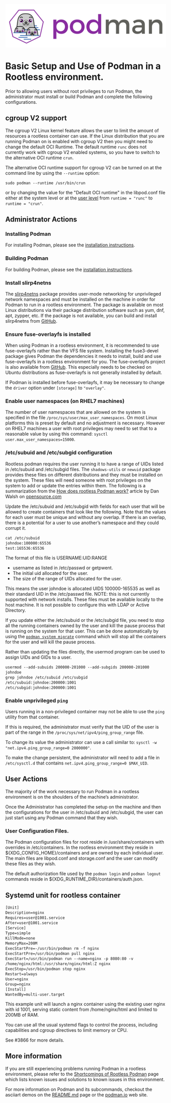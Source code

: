 ![PODMAN logo](../../logo/podman-logo-source.svg)

# Basic Setup and Use of Podman in a Rootless environment.

Prior to allowing users without root privileges to run Podman, the administrator must install or build Podman and complete the following configurations.

## cgroup V2 support

The cgroup V2  Linux kernel feature allows the user to limit the amount of resources a rootless container can use.  If the Linux distribution that you are running Podman on is enabled with  cgroup V2 then you might need to change the default OCI Runtime.  The default runtime `runc` does not currently work with cgroup V2 enabled systems, so you have to switch to the alternative OCI runtime `crun`.

The alternative OCI runtime support for cgroup V2 can  be turned on at the command line by using the `--runtime` option:

```
sudo podman --runtime /usr/bin/crun
```
or by changing the value for the "Default OCI runtime" in the libpod.conf file either at the system level or at the [user level](#user-configuration-files) from `runtime = "runc"` to `runtime = "crun"`.

## Administrator Actions

### Installing Podman

For installing Podman, please see the [installation instructions](https://github.com/containers/libpod/blob/master/install.md).

### Building Podman

For building Podman, please see the [installation instructions](https://github.com/containers/libpod/blob/master/install.md#building-from-scratch).

### Install slirp4netns

The [slirp4netns](https://github.com/rootless-containers/slirp4netns) package provides user-mode networking for unprivileged network namespaces and must be installed on the machine in order for Podman to run in a rootless environment.  The package is available on most Linux distributions via their package distribution software such as yum, dnf, apt, zypper, etc.  If the package is not available, you can build and install slirp4netns from [GitHub](https://github.com/rootless-containers/slirp4netns).

### Ensure fuse-overlayfs is installed

When using Podman in a rootless environment, it is recommended to use fuse-overlayfs rather than the VFS file system.  Installing the fuse3-devel package gives Podman the dependencies it needs to install, build and use fuse-overlayfs in a rootless environment for you.  The fuse-overlayfs project is also available from [GitHub](https://github.com/containers/fuse-overlayfs).  This especially needs to be checked on Ubuntu distributions as fuse-overlayfs is not generally installed by default.

If Podman is installed before fuse-overlayfs, it may be necessary to change the `driver` option under `[storage]` to `"overlay"`.

### Enable user namespaces (on RHEL7 machines)

The number of user namespaces that are allowed on the system is specified in the file `/proc/sys/user/max_user_namespaces`.  On most Linux platforms this is preset by default and no adjustment is necessary.  However on RHEL7 machines a user with root privileges may need to set that to a reasonable value by using this command:  `sysctl user.max_user_namespaces=15000`.

### /etc/subuid and /etc/subgid configuration

Rootless podman requires the user running it to have a range of UIDs listed in /etc/subuid and /etc/subgid files.  The `shadows-utils` or `newuid` package provides these files on different distributions and  they must be installed on the system.  These files will need someone with root privileges on the system to add or update the entries within them.  The following is a summarization from the [How does rootless Podman work?](https://opensource.com/article/19/2/how-does-rootless-podman-work) article by Dan Walsh on [opensource.com](https://opensource.com)

Update the /etc/subuid and /etc/subgid with fields for each user that will be allowed to create containers that look like the following.  Note that the values for each user must be unique and without any overlap.  If there is an overlap, there is a potential for a user to use another’s namespace and they could corrupt it.

```
cat /etc/subuid
johndoe:100000:65536
test:165536:65536
```

The format of this file is USERNAME:UID:RANGE

* username as listed in /etc/passwd or getpwent.
* The initial uid allocated for the user.
* The size of the range of UIDs allocated for the user.

This means the user johndoe is allocated UIDS 100000-165535 as well as their standard UID in the /etc/passwd file.  NOTE: this is not currently supported with network installs.  These files must be available locally to the host machine.  It is not possible to configure this with LDAP or Active Directory.

If you update either the /etc/subuid or the /etc/subgid file, you need to stop all the running containers owned by the user and kill the pause process that is running on the system for that user.  This can be done automatically by using the [`podman system migrate`](https://github.com/containers/libpod/blob/master/docs/podman-system-migrate.1.md) command which will stop all the containers for the user and will kill the pause process.

Rather than updating the files directly, the usermod program can be used to assign UIDs and GIDs to a user.

```
usermod --add-subuids 200000-201000 --add-subgids 200000-201000 johndoe
grep johndoe /etc/subuid /etc/subgid
/etc/subuid:johndoe:200000:1001
/etc/subgid:johndoe:200000:1001
```

### Enable unprivileged `ping`

Users running in a non-privileged container may not be able to use the `ping` utility from that container.

If this is required, the administrator must verify that the UID of the user is part of the range in the `/proc/sys/net/ipv4/ping_group_range` file.

To change its value the administrator can use a call similar to: `sysctl -w "net.ipv4.ping_group_range=0 2000000"`.

To make the change persistent, the administrator will need to add a file in `/etc/sysctl.d` that contains `net.ipv4.ping_group_range=0 $MAX_UID`.


## User Actions

The majority of the work necessary to run Podman in a rootless environment is on the shoulders of the machine’s administrator.

Once the Administrator has completed the setup on the machine and then the configurations for the user in /etc/subuid and /etc/subgid, the user can just start using any Podman command that they wish.

### User Configuration Files.

The Podman configuration files for root reside in /usr/share/containers with overrides in /etc/containers.  In the rootless environment they reside in ${XDG\_CONFIG\_HOME}/containers and are owned by each individual user.  The main files are libpod.conf and storage.conf and the user can modify these files as they wish.

The default authorization file used by the `podman login` and `podman logout` commands reside in ${XDG\_RUNTIME\_DIR}/containers/auth.json.

## Systemd unit for rootless container

```
[Unit]
Description=nginx
Requires=user@1001.service
After=user@1001.service
[Service]
Type=simple
KillMode=none
MemoryMax=200M
ExecStartPre=-/usr/bin/podman rm -f nginx
ExecStartPre=/usr/bin/podman pull nginx
ExecStart=/usr/bin/podman run --name=nginx -p 8080:80 -v /home/nginx/html:/usr/share/nginx/html:Z nginx
ExecStop=/usr/bin/podman stop nginx
Restart=always
User=nginx
Group=nginx
[Install]
WantedBy=multi-user.target
```

This example unit will launch a nginx container using the existing user nginx with id 1001, serving static content from /home/nginx/html and limited to 200MB of RAM.

You can use all the usual systemd flags to control the process, including capabilities and cgroup directives to limit memory or CPU.

See #3866 for more details.

## More information

If you are still experiencing problems running Podman in a rootless environment, please refer to the [Shortcomings of Rootless Podman](https://github.com/containers/libpod/blob/master/rootless.md) page which lists known issues and solutions to known issues in this environment.

For more information on Podman and its subcommands, checkout the asciiart demos on the [README.md](../../README.md#commands) page or the [podman.io](https://podman.io) web site.
